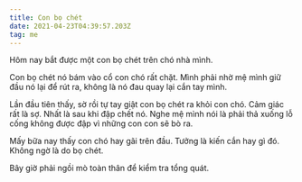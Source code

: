 ```yaml
---
title: Con bọ chét
date: 2021-04-23T04:39:57.203Z
tag: me
---
```

Hôm nay bắt được một con bọ chét trên chó nhà mình. 

Con bọ chét nó bám vào cổ con chó rất chặt. Mình phải nhờ mệ mình giữ đầu nó lại để rút ra, không là nó đau quay lại cắn tay mình.

Lần đầu tiên thấy, sờ rồi tự tay giật con bọ chét ra khỏi con chó. Cảm giác rất là sợ. Nhất là sau khi đập chết nó. Nghe mệ mình nói là phải thả xuống lỗ cống không được đập vì những con con sẽ bò ra.

Mấy bữa nay thấy con chó hay gãi trên đầu. Tưởng là kiến cắn hay gì đó. Không ngờ là do bọ chét. 

Bây giờ phải ngồi mò toàn thân để kiểm tra tổng quát.